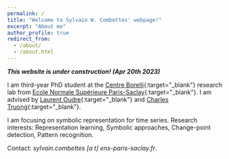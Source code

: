 ```yaml
---
permalink: /
title: "Welcome to Sylvain W. Combettes' webpage!"
excerpt: "About me"
author_profile: true
redirect_from: 
  - /about/
  - /about.html
---
```


<b><i>This website is under construction! (Apr 20th 2023)</i></b>

I am third-year PhD student at the [Centre Borelli](https://centreborelli.ens-paris-saclay.fr/en){:target="_blank"} research lab from [Ecole Normale Supérieure Paris-Saclay](https://ens-paris-saclay.fr/en){:target="_blank"}. I am advised by [Laurent Oudre](http://www.laurentoudre.fr){:target="_blank"} and [Charles Truong](https://charles.doffy.net/){:target="_blank"}.

I am focusing on symbolic representation for time series. Research interests: Representation learning, Symbolic approaches, Change-point detection, Pattern recognition.

Contact: <i>sylvain.combettes [a t] ens-paris-saclay.fr</i>.